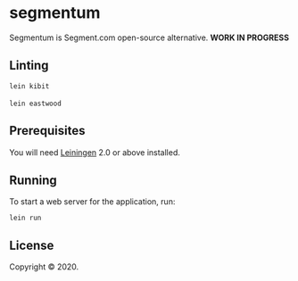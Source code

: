 # segmentum

Segmentum is Segment.com open-source alternative. **WORK IN PROGRESS**

## Linting
`lein kibit`<br/> <br/>
`lein eastwood`

## Prerequisites

You will need [Leiningen][1] 2.0 or above installed.

[1]: https://github.com/technomancy/leiningen

## Running

To start a web server for the application, run:

    lein run 

## License

Copyright © 2020.
